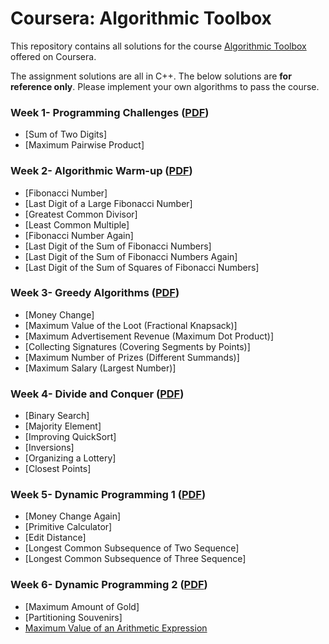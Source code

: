 # Coursera: Algorithmic Toolbox

This repository contains all solutions for the course [Algorithmic Toolbox](https://www.coursera.org/learn/algorithmic-toolbox) offered on Coursera. 

The assignment solutions are all in C++. The below solutions are **for reference only**. Please implement your own algorithms to pass the course.

### Week 1- Programming Challenges ([PDF](/Assignments/week1_programming_challenges.pdf))

- [Sum of Two Digits]
- [Maximum Pairwise Product]

### Week 2- Algorithmic Warm-up ([PDF](/Assignments/week2_algorithmic_warmup.pdf))

- [Fibonacci Number]
- [Last Digit of a Large Fibonacci Number]
- [Greatest Common Divisor]
- [Least Common Multiple]
- [Fibonacci Number Again]
- [Last Digit of the Sum of Fibonacci Numbers]
- [Last Digit of the Sum of Fibonacci Numbers Again]
- [Last Digit of the Sum of Squares of Fibonacci Numbers]

### Week 3- Greedy Algorithms ([PDF](/Assignments/week3_greedy_algorithms.pdf))

- [Money Change]
- [Maximum Value of the Loot (Fractional Knapsack)]
- [Maximum Advertisement Revenue (Maximum Dot Product)]
- [Collecting Signatures (Covering Segments by Points)]
- [Maximum Number of Prizes (Different Summands)]
- [Maximum Salary (Largest Number)]

### Week 4- Divide and Conquer ([PDF](/Assignments/week4_divide_and_conquer.pdf))

- [Binary Search]
- [Majority Element]
- [Improving QuickSort]
- [Inversions]
- [Organizing a Lottery]
- [Closest Points]

### Week 5- Dynamic Programming 1 ([PDF](/Assignments/week5_dynamic_programming1.pdf))

- [Money Change Again]
- [Primitive Calculator]
- [Edit Distance]
- [Longest Common Subsequence of Two Sequence]
- [Longest Common Subsequence of Three Sequence]

### Week 6- Dynamic Programming 2 ([PDF](/Assignments/week6_dynamic_programming2.pdf))

- [Maximum Amount of Gold]
- [Partitioning Souvenirs]
- [Maximum Value of an Arithmetic Expression](/assignment%20solutions/6.3%20arithmetic%20expression.py)






